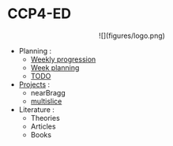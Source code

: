 # CCP4-ED
<center>
![](figures/logo.png)
</center>

- Planning :
    - [Weekly progression](/planning/previous_weeks)
    - [Week planning](/planning/week_progress)
    - [TODO](/planning/TODO)
- [Projects](/projects/projects) :
    - nearBragg
    - [multislice](/projects/multislice)
- Literature :
    - Theories
    - Articles
    - Books
